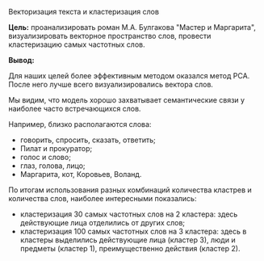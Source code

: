 Векторизация текста и кластеризация слов

**Цель:** проанализировать роман М.А. Булгакова "Мастер и Маргарита", визуализировать векторное пространство слов, провести кластеризацию самых частотных слов.

**Вывод:**

Для наших целей более эффективным методом оказался метод PCA. После него лучше всего визуализировались вектора слов.

Мы видим, что модель хорошо захватывает семантические связи у наиболее часто встречающихся слов.

Например, близко располагаются слова:
- говорить, спросить, сказать, ответить;
- Пилат и прокуратор;
- голос и слово;
- глаз, голова, лицо;
- Маргарита, кот, Коровьев, Воланд.

По итогам использования разных комбинаций количества кластрев и количества слов, наиболее интересными показались:
- кластеризация 30 самых частотных слов на 2 кластера:
здесь действующие лица отделились от других слов;
- кластеризация 100 самых частотных слов на 3 кластера: здесь в кластеры выделились действующие лица (кластер 3), люди и предметы (кластер 1), преимущественно действия (кластер 2).
